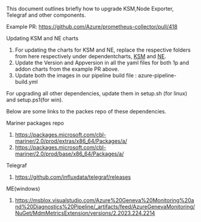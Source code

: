 This document outlines briefly how to upgrade KSM,Node Exporter, Telegraf and other components.

Example PR: https://github.com/Azure/prometheus-collector/pull/418

Updating KSM and NE charts
1. For updating the charts for KSM and NE, replace the respective folders from here respectively under dependentcharts, [KSM](https://github.com/prometheus-community/helm-charts/tree/main/charts/kube-state-metrics) and [NE](https://github.com/prometheus-community/helm-charts/tree/main/charts/prometheus-node-exporter).
2. Update the Version and Appversion in all the yaml files for both 1p and addon charts from the example PR above.
3. Update both the images in our pipeline build file : azure-pipeline-build.yml

For upgrading all other dependencies, update them in setup.sh (for linux) and setup.ps1(for win).

Below are some links to the packes repo of these dependencies.

Mariner packages repo
1. https://packages.microsoft.com/cbl-mariner/2.0/prod/extras/x86_64/Packages/a/
2. https://packages.microsoft.com/cbl-mariner/2.0/prod/base/x86_64/Packages/a/

Telegraf
1. https://github.com/influxdata/telegraf/releases

ME(windows)
1. https://msblox.visualstudio.com/Azure%20Geneva%20Monitoring%20and%20Diagnostics%20Pipeline/_artifacts/feed/AzureGenevaMonitoring/NuGet/MdmMetricsExtension/versions/2.2023.224.2214
